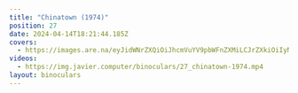 ```yaml
---
title: "Chinatown (1974)"
position: 27
date: 2024-04-14T18:21:44.185Z
covers:
  - https://images.are.na/eyJidWNrZXQiOiJhcmVuYV9pbWFnZXMiLCJrZXkiOiIyNzU1NDA0NC9vcmlnaW5hbF9kMGIyOTE5ZWM5MjA2NjEzMjAyNDA0MTQtMi1lZ2c5MXIucG5nIiwiZWRpdHMiOnsicmVzaXplIjp7IndpZHRoIjoxODAwLCJoZWlnaHQiOjE4MDAsImZpdCI6Imluc2lkZSIsIndpdGhvdXRFbmxhcmdlbWVudCI6dHJ1ZX0sIndlYnAiOnsicXVhbGl0eSI6NjV9LCJqcGVnIjp7InF1YWxpdHkiOjY1fSwicm90YXRlIjpudWxsfX0=?bc=0
videos:
  - https://img.javier.computer/binoculars/27_chinatown-1974.mp4
layout: binoculars
---
```

